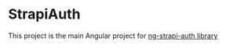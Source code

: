# StrapiAuth

This project is the main Angular project for [ng-strapi-auth library](https://github.com/gilhardl/ng-strapi-auth/tree/master/projects/ng-strapi-auth)
